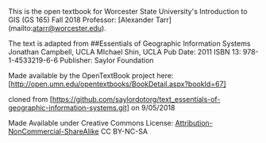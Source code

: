 This is the open textbook for Worcester State University's Introduction to GIS (GS 165) Fall 2018
Professor: [Alexander Tarr] (mailto:atarr@worcester.edu).

The text is adapted from 
##Essentials of Geographic Information Systems
Jonathan Campbell, UCLA
MIchael Shin, UCLA
Pub Date: 2011
ISBN 13: 978-1-4533219-6-6
Publisher: Saylor Foundation

Made available by the OpenTextBook project here:
[http://open.umn.edu/opentextbooks/BookDetail.aspx?bookId=67]

cloned from
[https://github.com/saylordotorg/text_essentials-of-geographic-information-systems.git]
on 9/05/2018

Made Available under Creative Commons License: 
[Attribution-NonCommercial-ShareAlike](https://creativecommons.org/licenses/) CC BY-NC-SA
